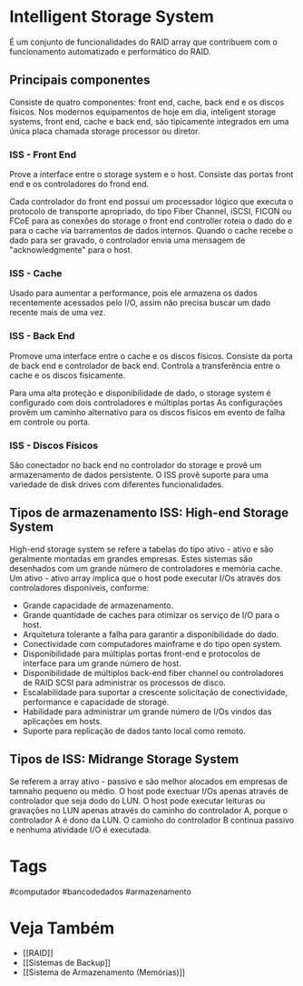 # Intelligent Storage System
É um conjunto de funcionalidades do RAID array que contribuem com o funcionamento automatizado e performático do RAID.

## Principais componentes
Consiste de quatro componentes: front end, cache, back end e os discos físicos. Nos modernos equipamentos de hoje em dia, inteligent storage systems, front end, cache e back end, são tipicamente integrados em uma única placa chamada storage processor ou diretor.

### ISS - Front End
Prove a interface entre o storage system e o host. Consiste das portas front end e os controladores do frond end.

Cada controlador do front end possui um processador lógico que executa o protocolo de transporte apropriado, do tipo Fiber Channel, iSCSI, FICON ou FCoE para as conexões do storage o front end controller roteia o dado do e para o cache via barramentos de dados internos. Quando o cache recebe o dado para ser gravado, o controlador envia uma mensagem de "acknowledgmente" para o host.

### ISS - Cache
Usado para aumentar a performance, pois ele armazena os dados recentemente acessados pelo I/O, assim não precisa buscar um dado recente mais de uma vez.

### ISS - Back End
Promove uma interface entre o cache e os discos físicos. Consiste da porta de back end e controlador de back end. Controla a transferência entre o cache e os discos fisicamente.

Para uma alta proteção e disponibilidade de dado, o storage system é configurado com dois controladores e múltiplas portas As configurações provêm um caminho alternativo para os discos físicos em evento de falha em controle ou porta.

### ISS - Discos Físicos
São conectador no back end no controlador do storage e provê um armazenamento de dados persistente. O ISS provê suporte para uma variedade de disk drives com diferentes funcionalidades.

## Tipos de armazenamento ISS: High-end Storage System
High-end storage system se refere a tabelas do tipo ativo - ativo e são geralmente montadas em grandes empresas. Estes sistemas são desenhados com um grande número de controladores e memória cache. Um ativo - ativo array implica que o host pode executar I/Os através dos controladores disponíveis, conforme:
- Grande capacidade de armazenamento.
- Grande quantidade de caches para otimizar os serviço de I/O para o host.
- Arquitetura tolerante a falha para garantir a disponibilidade do dado.
- Conectividade com computadores mainframe e do tipo open system.
- Disponibilidade para múltiplas portas front-end e protocolos de interface para um grande número de host.
- Disponibilidade de múltiplos back-end fiber channel ou controladores de RAID SCSI para administrar os processos de disco.
- Escalabilidade para suportar a crescente solicitação de conectividade, performance e capacidade de storage.
- Habilidade para administrar um grande número de I/Os vindos das aplicações em hosts.
- Suporte para replicação de dados tanto local como remoto.

## Tipos de ISS: Midrange Storage System
Se referem a array ativo - passivo e são melhor alocados em empresas de tamnaho pequeno ou médio. O host pode exectuar I/Os apenas através de controlador que seja dodo do LUN. O host pode executar leituras ou gravações no LUN apenas através do caminho do controlador A, porque o controlador A é dono da LUN. O caminho do controlador B continua passivo e nenhuma atividade I/O é executada.


# Tags
#computador #bancodedados #armazenamento  
# Veja Também
- [[RAID]]
- [[Sistemas de Backup]]
- [[Sistema de Armazenamento (Memórias)]]